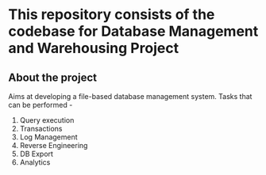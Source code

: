 # This repository consists of the codebase for Database Management and Warehousing Project

## About the project

Aims at developing a file-based database management system.
Tasks that can be performed - 
1. Query execution
2. Transactions
3. Log Management
4. Reverse Engineering
5. DB Export
6. Analytics
